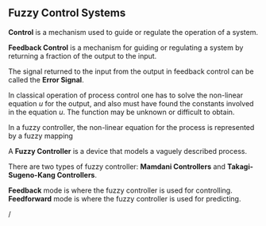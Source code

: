 
## Fuzzy Control Systems

**Control** is a mechanism used to guide or regulate the operation of a system.

**Feedback Control** is a mechanism for guiding or regulating a system by returning a fraction of the output to the input.

The signal returned to the input from the output in feedback control can be called the **Error Signal**.

In classical operation of process control one has to solve the non-linear equation *u* for the output, and also must have found the constants involved in the equation *u*. The function may be unknown or difficult to obtain.

In a fuzzy controller, the non-linear equation for the process is represented by a fuzzy mapping

A **Fuzzy Controller** is a device that models a vaguely described process.

There are two types of fuzzy controller: **Mamdani Controllers** and **Takagi-Sugeno-Kang Controllers**.

**Feedback** mode is where the fuzzy controller is used for controlling.  
**Feedforward** mode is where the fuzzy controller is used for predicting.









/
